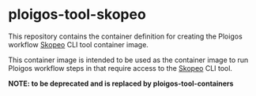 # ploigos-tool-skopeo

This repository contains the container definition for creating the Ploigos workflow
[Skopeo](https://github.com/containers/skopeo) CLI tool container image.

This container image is intended to be used as the container image to run Ploigos workflow steps
in that require access to the [Skopeo](https://github.com/containers/skopeo) CLI tool.

**NOTE: to be deprecated and is replaced by ploigos-tool-containers**
